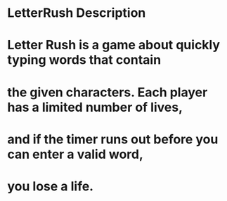 # LetterRush Description

# Letter Rush is a game about quickly typing words that contain
# the given characters. Each player has a limited number of lives,
# and if the timer runs out before you can enter a valid word,
# you lose a life.